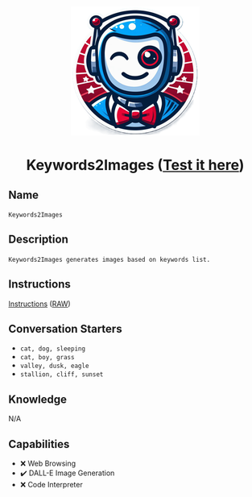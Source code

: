 <div align="center">

![Logo](../../../media/mygpts_logo256.png)

# Keywords2Images ([Test it here](https://chat.openai.com/g/g-up2Z303Iw-keywords2images))

</div>

## Name

`Keywords2Images`

## Description

`Keywords2Images generates images based on keywords list.`

## Instructions

[Instructions](https://github.com/innovatodev/MyGPTs/blob/main/GPTs/Image/Keywords2Images/Instructions.md)
([RAW](https://github.com/innovatodev/MyGPTs/raw/main/GPTs/Image/Keywords2Images/Instructions.md))

## Conversation Starters

- `cat, dog, sleeping`
- `cat, boy, grass`
- `valley, dusk, eagle`
- `stallion, cliff, sunset`

## Knowledge

N/A

## Capabilities

- ❌ Web Browsing
- ✔️ DALL-E Image Generation
- ❌ Code Interpreter
